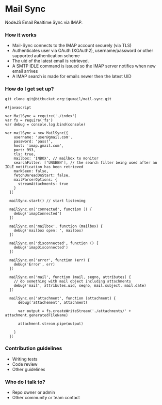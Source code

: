 # Mail Sync #

NodeJS Email Realtime Sync via IMAP.

### How it works ###

* Mail-Sync connects to the IMAP account securely (via TLS)
* Authenticates user via OAuth (XOAuth2), username/password or other supported authentication scheme
* The uid of the latest email is retrieved. 
* A SMTP IDLE command is issued so the IMAP server notifies when new email arrives
* A IMAP search is made for emails newer then the latest UID


### How do I get set up? ###

`git clone git@bitbucket.org:igumail/mail-sync.git`


```
#!javascript

var MailSync = require('./index')
var fs = require('fs')
var debug = console.log.bind(console)

var mailSync = new MailSync({
    username: 'user@gmail.com',
    password: 'pass!',
    host: 'imap.gmail.com',
    port: 993,
    tls: true,
    mailbox: 'INBOX', // mailbox to monitor
    searchFilter: ['UNSEEN'], // the search filter being used after an IDLE notification has been retrieved
    markSeen: false,
    fetchUnreadOnStart: false,
    mailParserOptions: {
      streamAttachments: true
    }
  })

  mailSync.start() // start listening

  mailSync.on('connected', function () {
    debug('imapConnected')
  })

  mailSync.on('mailbox', function (mailbox) {
    debug('mailbox open: ', mailbox)
  })

  mailSync.on('disconnected', function () {
    debug('imapDisconnected')
  })

  mailSync.on('error', function (err) {
    debug('Error', err)
  })

  mailSync.on('mail', function (mail, seqno, attributes) {
    // do something with mail object including attachments
    debug('mail', attributes.uid, seqno, mail.subject, mail.date)
  })

  mailSync.on('attachment', function (attachment) {
      debug('attachement', attachment)

      var output = fs.createWriteStream('./attachments/' + attachment.generatedFileName)

      attachment.stream.pipe(output)

    }
  })
```




### Contribution guidelines ###

* Writing tests
* Code review
* Other guidelines

### Who do I talk to? ###

* Repo owner or admin
* Other community or team contact